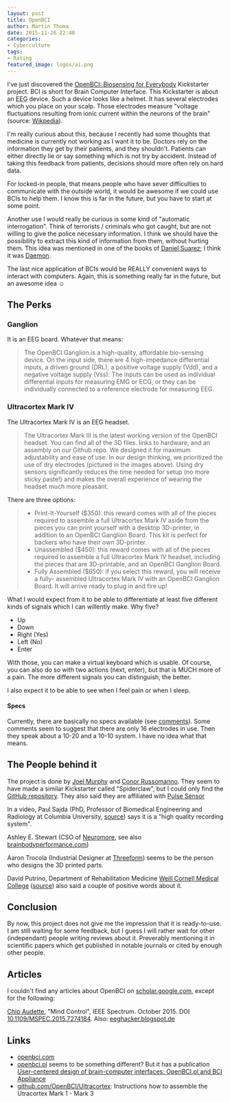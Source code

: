 ```yaml
---
layout: post
title: OpenBCI
author: Martin Thoma
date: 2015-11-26 22:40
categories:
- Cyberculture
tags:
- Rating
featured_image: logos/ai.png
---
```


I've just discovered the
[OpenBCI: Biosensing for Everybody](https://www.kickstarter.com/projects/openbci/openbci-biosensing-for-everybody) Kickstarter project. BCI is short for Brain Computer
Interface. This Kickstarter is about an
<abbr title="Electroencephalography">EEG</abbr> device. Such a device looks
like a helmet. It has several electrodes which you place on your scalp. Those
electrodes measure "voltage fluctuations resulting from ionic current within
the neurons of the brain" (source: [Wikpedia](https://en.wikipedia.org/wiki/Electroencephalography)).

I'm really curious about this, because I recently had some thoughts that
medicine is currently not working as I want it to be. Doctors rely on the
information they get by their patients, and they shouldn't. Patients can either
directly lie or say something which is not try by accident. Instead of taking
this feedback from patients, decisions should more often rely on hard data.

For locked-in people, that means people who have sever difficulties to
communicate with the outside world, it would be awesome if we could use BCIs
to help them. I know this is far in the future, but you have to start at some
point.

Another use I would really be curious is some kind of "automatic
interrogation". Think of terrorists / criminals who got caught, but are not
willing to give the police necessary information. I think we should have the
possibility to extract this kind of information from them, without hurting
them. This idea was mentioned in one of the books of [Daniel Suarez](https://en.wikipedia.org/wiki/Daniel_Suarez_(author)); I think it was [Daemon](https://en.wikipedia.org/wiki/Daemon_(novel_series)).

The last nice application of BCIs would be REALLY convenient ways to interact
with computers. Again, this is something really far in the future, but an
awesome idea ☺


## The Perks

### Ganglion

It is an EEG board. Whatever that means:

> The OpenBCI Ganglion is a high-quality, affordable bio-sensing device. On the
> input side, there are 4 high-impedance differential inputs, a driven ground
> (DRL), a positive voltage supply (Vdd), and a negative voltage supply (Vss).
> The inputs can be used as individual differential inputs for measuring EMG or
> ECG, or they can be individually connected to a reference electrode for
> measuring EEG.


### Ultracortex Mark IV

The Ultracortex Mark IV is an EEG headset.

> The Ultracortex Mark III is the latest working version of the OpenBCI
> headset. You can find all of the 3D files. links to hardware, and an assembly
> on our Github repo. We designed it for maximum adjustability and ease of use.
> In our design thinking, we prioritized the use of dry electrodes (pictured in
> the images above). Using dry sensors significantly reduces the time needed
> for setup (no more sticky paste!) and makes the overall experience of wearing
> the headset much more pleasant.

There are three options:

> * Print-It-Yourself ($350): this reward comes with all of the pieces required
>   to assemble a full Ultracortex Mark IV aside from the pieces you can print
>   yourself with a desktop 3D-printer, in addition to an OpenBCI Ganglion Board.
>   This kit is perfect for backers who have their own 3D-printer.
> * Unassembled ($450): this reward comes with all of the pieces required to
>   assemble a full Ultracortex Mark IV headset, including the pieces that are
>   3D-printable, and an OpenBCI Ganglion Board.
> * Fully Assembled ($650): if you select this reward, you will receive a fully-
>   assembled Ultracortex Mark IV with an OpenBCI Ganglion Board. It will arrive
>   ready to plug in and fire up!

What I would expect from it to be able to differentiate at least five different
kinds of signals which I can willently make. Why five?

* Up
* Down
* Right (Yes)
* Left (No)
* Enter

With those, you can make a virtual keyboard which is usable. Of course, you can
also do so with two actions (next, enter), but that is MUCH more of a pain. The
more different signals you can distinguish, the better.

I also expect it to be able to see when I feel pain or when I sleep.


#### Specs

Currently, there are basically no specs available (see [comments](https://www.kickstarter.com/projects/openbci/openbci-biosensing-for-everybody/comments)). Some comments seem to suggest
that there are only 16&nbsp;electrodes in use. Then they speak about a 10-20
and a 10-10 system. I have no idea what that means.


## The People behind it
The project is done by [Joel Murphy](https://www.linkedin.com/in/joel-murphy-a402733)
and [Conor Russomanno](https://www.linkedin.com/in/conor-russomanno-90077425). They seem to have
made a similar Kickstarter called "Spiderclaw", but I could only find the
[GitHub repository](https://github.com/OpenBCI/Spiderclaw).
They also said they are affiliated with [Pulse Sensor](https://www.kickstarter.com/projects/1342192419/pulse-sensor-an-open-source-heart-rate-sensor-that)

In a video, Paul Sajda (PhD, Professor of Biomedical Engineering and Radiology at Columbia University, [source](http://bme.columbia.edu/paul-sajda)) says it is a "high quality recording system".

Ashley E. Stewart (CSO of [Neuromore](http://www.neuromore.com/team/), see also [brainbodyperformance.com](http://www.brainbodyperformance.com/aboutdrashleyestewart/dr-ashley-e-stewart/))

Aaron Trocola (Industrial Designer at [Threeform](http://threeformfashion.com/))
seems to be the person who designs the 3D printed parts.

David Putrino, Department of Rehabilitation Medicine [Weill Cornell Medical
College](https://en.wikipedia.org/wiki/Weill_Cornell_Medicine)
([source](http://www.burke.org/research/faculty/31)) also said a couple of
positive words about it.


## Conclusion

By now, this project does not give me the impression that it is ready-to-use.
I am still waiting for some feedback, but I guess I will rather wait for
other (independant) people writing reviews about it. Preverably mentioning it
in scientific papers which get published in notable journals or cited by enough
other people.


## Articles

I couldn't find any articles about OpenBCI on
<a href="https://scholar.google.de/">scholar.google.com</a>, except for the
following:

[Chip Audette](https://github.com/chipaudette), "Mind Control", IEEE Spectrum. October 2015.
DOI [10.1109/MSPEC.2015.7274184](http://ieeexplore.ieee.org/xpl/articleDetails.jsp?arnumber=7274184). Also: [eeghacker.blogspot.de](http://eeghacker.blogspot.de/)

## Links

* [openbci.com](http://openbci.com/)
* [openbci.pl](http://braintech.pl/openbci-pl/) seems to be something different?
  But it has a publication [User-centered design of brain-computer interfaces: OpenBCI.pl and BCI Appliance](http://dx.doi.org/10.2478/v10175-012-0054-1)
* [github.com/OpenBCI/Ultracortex](https://github.com/OpenBCI/Ultracortex):
  Instructions how to assemble the Utracortex Mark&nbsp;1 - Mark&nbsp;3
